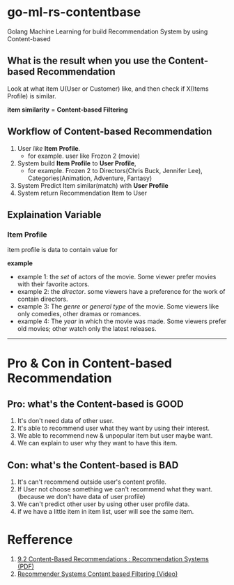 # go-ml-rs-contentbase

Golang Machine Learning for build Recommendation System by using Content-based

## What is the result when you use the Content-based Recommendation

Look at what item U(User or Customer) like, and then check if X(Items Profile) is similar.

**item similarity** = **Content-based Filtering**

## Workflow of Content-based Recommendation

1. User *like* **Item Profile**. 
    - for example. user like Frozon 2 (movie)
2. System build **Item Profile** to **User Profile**, 
    - for example. Frozen 2 to Directors(Chris Buck, Jennifer Lee), Categories(Animation, Adventure, Fantasy)
3. System Predict Item similar(match) with **User Profile**
4. System return Recommendation Item to User


## Explaination Variable

### Item Profile

item profile is data to contain value for

**example**

- example 1: the *set* of actors of the movie. Some viewer prefer movies with their favorite actors.
- example 2: the *director*. some viewers have a preference for the work of contain directors.
- example 3: The *genre* or *general type* of the movie. Some viewers like only comedies, other dramas or romances.
- example 4: The *year* in which the movie was made. Some viewers prefer old movies; other watch only the latest releases.

---

# Pro & Con in Content-based Recommendation

## Pro: what's the Content-based is GOOD

1. It's don't need data of other user.
2. It's able to recommend user what they want by using their interest.
3. We able to recommend new & unpopular item but user maybe want.
4. We can explain to user why they want to have this item.

## Con: what's the Content-based is BAD

1. It's can't recommend outside user's content profile.
2. If User not choose something we can't recommend what they want. (because we don't have data of user profile)
3. We can't predict other user by using other user profile data.
4. if we have a little item in item list, user will see the same item. 


# Refference

1. [9.2 Content-Based Recommendations : Recommendation Systems (PDF)](http://infolab.stanford.edu/~ullman/mmds/ch9.pdf)
2. [Recommender Systems Content based Filtering (Video)](https://www.youtube.com/watch?v=mM-zK_g34Rc)